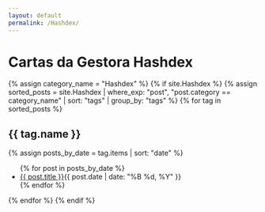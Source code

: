 ```yaml
---
layout: default
permalink: /Hashdex/
---
```


<h1>Cartas da Gestora Hashdex</h1>
{% assign category_name = "Hashdex" %}
{% if site.Hashdex %}
{% assign sorted_posts = site.Hashdex | where_exp: "post", "post.category == category_name" | sort: "tags" | group_by: "tags" %}
{% for tag in sorted_posts %}
<h2>{{ tag.name }}</h2>
{% assign posts_by_date = tag.items | sort: "date" %}
<ul>
{% for post in posts_by_date %}
<li><a href="{{ post.url | relative_url }}">{{ post.title }}</a><span>{{ post.date | date: "%B %d, %Y" }}</span></li>
{% endfor %}
</ul>
{% endfor %}
{% endif %}
